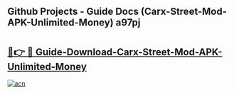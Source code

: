 ## Github Projects - Guide Docs (Carx-Street-Mod-APK-Unlimited-Money) a97pj

# <h2><a href="https://apkcomod.com?title=Carx-Street-Mod-APK-Unlimited-Money">🔗👉 🔴 Guide-Download-Carx-Street-Mod-APK-Unlimited-Money </a></h2>

[![acn](https://github.com/user-attachments/assets/0f9c940e-d8b0-45ae-aac7-cd30a18b3e1c)](https://apkcomod.com?title=Carx-Street-Mod-APK-Unlimited-Money)
